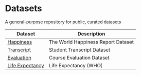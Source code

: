 # Datasets

A general-purpose repository for public, curated datasets

| Dataset | Description |
| --- | --- |
| [Happiness](happiness) | The World Happiness Report Dataset |
| [Transcript](transcript) | Student Transcript Dataset |
| [Evaluation](evaluation) | Course Evaluation Dataset |
| [Life Expectancy](life_expectancy) | Life Expectancy (WHO) |
